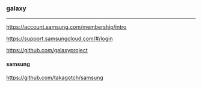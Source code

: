 ### galaxy
---
https://account.samsung.com/membership/intro

https://support.samsungcloud.com/#/login

https://github.com/galaxyproject


#### samsung
https://github.com/takagotch/samsung

```
```

```
```

```
```


